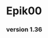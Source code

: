 # Epik00
### version 1.36

<!--
**Epik00/Epik00** is a ✨ _special_ ✨ repository because its `README.md` (this file) appears on your GitHub profile.
-->

